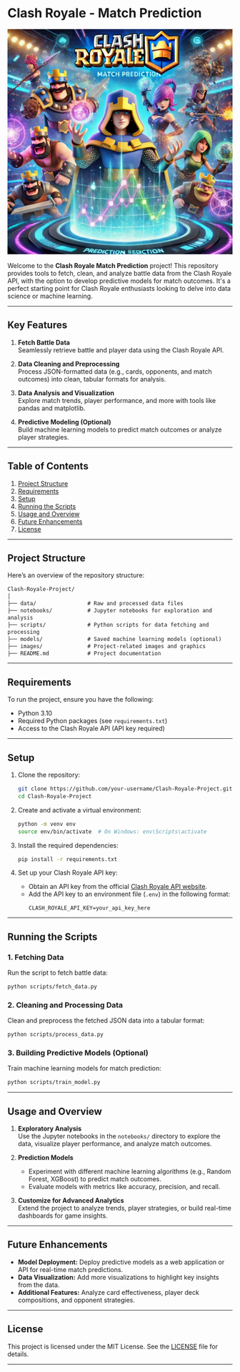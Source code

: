 # **Clash Royale - Match Prediction**

![Clash Royale Match Prediction](./images/Clash-royale-match-prediction.jpg)

Welcome to the **Clash Royale Match Prediction** project! This repository provides tools to fetch, clean, and analyze battle data from the Clash Royale API, with the option to develop predictive models for match outcomes. It's a perfect starting point for Clash Royale enthusiasts looking to delve into data science or machine learning.

---

## **Key Features**

1. **Fetch Battle Data**  
   Seamlessly retrieve battle and player data using the Clash Royale API.

2. **Data Cleaning and Preprocessing**  
   Process JSON-formatted data (e.g., cards, opponents, and match outcomes) into clean, tabular formats for analysis.

3. **Data Analysis and Visualization**  
   Explore match trends, player performance, and more with tools like pandas and matplotlib.

4. **Predictive Modeling (Optional)**  
   Build machine learning models to predict match outcomes or analyze player strategies.

---

## **Table of Contents**

1. [Project Structure](#project-structure)  
2. [Requirements](#requirements)  
3. [Setup](#setup)  
4. [Running the Scripts](#running-the-scripts)  
5. [Usage and Overview](#usage-and-overview)  
6. [Future Enhancements](#future-enhancements)  
7. [License](#license)  

---

## **Project Structure**

Here’s an overview of the repository structure:

```
Clash-Royale-Project/
│
├── data/                # Raw and processed data files
├── notebooks/           # Jupyter notebooks for exploration and analysis
├── scripts/             # Python scripts for data fetching and processing
├── models/              # Saved machine learning models (optional)
├── images/              # Project-related images and graphics
├── README.md            # Project documentation
```

---

## **Requirements**

To run the project, ensure you have the following:

- Python 3.10
- Required Python packages (see `requirements.txt`)
- Access to the Clash Royale API (API key required)

---

## **Setup**

1. Clone the repository:
   ```bash
   git clone https://github.com/your-username/Clash-Royale-Project.git
   cd Clash-Royale-Project
   ```

2. Create and activate a virtual environment:
   ```bash
   python -m venv env
   source env/bin/activate  # On Windows: env\Scripts\activate
   ```

3. Install the required dependencies:
   ```bash
   pip install -r requirements.txt
   ```

4. Set up your Clash Royale API key:
   - Obtain an API key from the official [Clash Royale API website](https://developer.clashroyale.com/).
   - Add the API key to an environment file (`.env`) in the following format:
     ```
     CLASH_ROYALE_API_KEY=your_api_key_here
     ```

---

## **Running the Scripts**

### 1. Fetching Data
Run the script to fetch battle data:
```bash
python scripts/fetch_data.py
```

### 2. Cleaning and Processing Data
Clean and preprocess the fetched JSON data into a tabular format:
```bash
python scripts/process_data.py
```

### 3. Building Predictive Models (Optional)
Train machine learning models for match prediction:
```bash
python scripts/train_model.py
```

---

## **Usage and Overview**

1. **Exploratory Analysis**  
   Use the Jupyter notebooks in the `notebooks/` directory to explore the data, visualize player performance, and analyze match outcomes.

2. **Prediction Models**  
   - Experiment with different machine learning algorithms (e.g., Random Forest, XGBoost) to predict match outcomes.
   - Evaluate models with metrics like accuracy, precision, and recall.

3. **Customize for Advanced Analytics**  
   Extend the project to analyze trends, player strategies, or build real-time dashboards for game insights.

---

## **Future Enhancements**

- **Model Deployment:** Deploy predictive models as a web application or API for real-time match predictions.
- **Data Visualization:** Add more visualizations to highlight key insights from the data.
- **Additional Features:** Analyze card effectiveness, player deck compositions, and opponent strategies.

---

## **License**

This project is licensed under the MIT License. See the [LICENSE](LICENSE) file for details.

---
